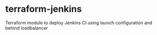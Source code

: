 # terraform-jenkins
Terraform module to deploy Jenkins CI using launch configuration and behind loadbalancer
